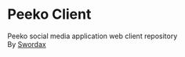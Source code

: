 # Peeko Client

Peeko social media application web client repository<br>
By [Swordax](https://linktr.ee/swordax)<br>

